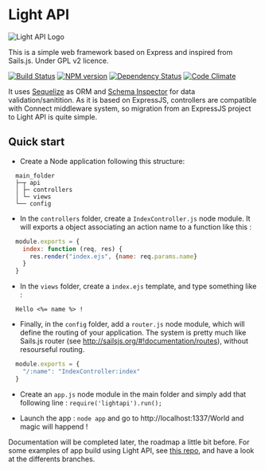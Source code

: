 Light API
=========

![Light API Logo](http://cvlp.eu01.aws.af.cm/images/lightapi.png)


This is a simple web framework based on Express and inspired from Sails.js.
Under GPL v2 licence.

[![Build Status](https://travis-ci.org/palra/lightapi.png?branch=master)](https://travis-ci.org/palra/lightapi) [![NPM version](https://badge.fury.io/js/lightapi.png)](http://badge.fury.io/js/lightapi) [![Dependency Status](https://gemnasium.com/palra/lightapi.png)](https://gemnasium.com/palra/lightapi) [![Code Climate](https://codeclimate.com/github/palra/lightapi.png)](https://codeclimate.com/github/palra/lightapi)

It uses [Sequelize](https://github.com/sequelize/sequelize) as ORM and [Schema Inspector](https://github.com/Atinux/schema-inspector) for data validation/sanitition. As it is based on ExpressJS, controllers are compatible with Connect middleware system, so migration from an ExpressJS project to Light API is quite simple.

Quick start
----------

* Create a Node application following this structure:

```
  main_folder
  ├─┬ api
  │ ├─ controllers
  │ └─ views
  └── config
```

* In the `controllers` folder, create a `IndexController.js` node module. It will exports a object associating an action name to a function like this :

```javascript
  module.exports = {
    index: function (req, res) {
      res.render("index.ejs", {name: req.params.name}
    }
  }
```
* In the `views` folder, create a `index.ejs` template, and type something like : 

```
  Hello <%= name %> !
```
* Finally, in the `config` folder, add a `router.js` node module, which will define the routing of your application. The system is pretty much like Sails.js router (see http://sailsjs.org/#!documentation/routes), without resourseful routing.

```javascript
  module.exports = {
    "/:name": "IndexController:index"
  }
```
* Create an `app.js` node module in the main folder and simply add that following line : `require('lightapi').run();`

* Launch the app : `node app` and go to http://localhost:1337/World and magic will happend !

Documentation will be completed later, the roadmap a little bit before.
For some examples of app build using Light API, see [this repo](https://github.com/palra/lightapi-sample-app), and have a look at the differents branches.
